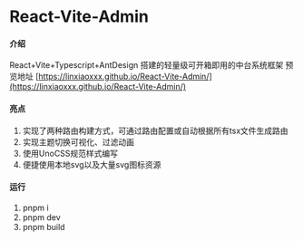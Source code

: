 # React-Vite-Admin
#### 介绍
React+Vite+Typescript+AntDesign 搭建的轻量级可开箱即用的中台系统框架
预览地址 [https://linxiaoxxx.github.io/React-Vite-Admin/](https://linxiaoxxx.github.io/React-Vite-Admin/)

#### 亮点

1. 实现了两种路由构建方式，可通过路由配置或自动根据所有tsx文件生成路由
2. 实现主题切换可视化、过滤动画
3. 使用UnoCSS规范样式编写
4. 便捷使用本地svg以及大量svg图标资源 


#### 运行

1.  pnpm i
2.  pnpm dev
3.  pnpm build

